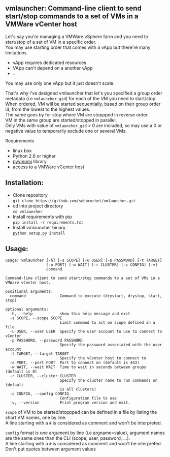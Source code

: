 ## vmlauncher: Command-line client to send start/stop commands to a set of VMs in a VMWare vCenter host 

Let's say you're managing a VMWare vSphere farm and you need to start/stop of a set of VM in a specific order.    
You may use starting order that comes with a vApp but there're many limitations   
* vApp requires dedicated resources
* VApp can't depend on a another vApp
* ...

You may use only one vApp but it just doesn't scale.   

That's why I've designed vmlauncher that let's you specified a group order metadata (i.e `vmlauncher_gid`) for each of the VM you need to start/stop.    
When ordered, VM will be started sequentially, based on their group order id, from the lowest to the highest values.   
The same goes by for stop where VM are stoppped in reverse order.     
VM in the same group are started/stopped in parallel.  
Only VMs with value of `vmlauncher_gid` > 0 are included, so may use a 0 or negative value to temporarily exclude one or several VMs.     

Requirements
* linux box
* Python 2.6 or higher
* [pyvmomi](https://github.com/vmware/pyvmomi) library
* access to a VMWare vCenter host

Installation:
-------------
* Clone repository   
`git clone https://github.com/sebbrochet/vmlauncher.git`
* cd into project directory   
`cd vmlauncher`
* Install requirements with pip   
`pip install -r requirements.txt`
* Install vmlauncher binary   
`python setup.py install`

Usage:
------

```
usage: vmlauncher [-h] [-s SCOPE] [-u USER] [-p PASSWORD] [-t TARGET]
                  [-o PORT] [-w WAIT] [-r CLUSTER] [-c CONFIG] [-v]
                  command

Command-line client to send start/stop commands to a set of VMs in a VMWare vCenter host.

positional arguments:
  command               Command to execute (drystart, drystop, start, stop)

optional arguments:
  -h, --help            show this help message and exit
  -s SCOPE, --scope SCOPE
                        Limit command to act on scope defined in a file
  -u USER, --user USER  Specify the user account to use to connect to vCenter
  -p PASSWORD, --password PASSWORD
                        Specify the password associated with the user account
  -t TARGET, --target TARGET
                        Specify the vCenter host to connect to
  -o PORT, --port PORT  Port to connect on (default is 443)
  -w WAIT, --wait WAIT  Time to wait in seconds between groups (default is 0)
  -r CLUSTER, --cluster CLUSTER
                        Specify the cluster name to run commands on (default
                        is all clusters)
  -c CONFIG, --config CONFIG
                        Configuration file to use
  -v, --version         Print program version and exit.
```

`scope` of VM to be started/stoppped can be defined in a file by listing the short VM names, one by line.   
A line starting with a `#` is considered as comment and won't be interpreted.     

`config` format is one argument by line (i.e argname=value), argument names are the same ones than the CLI (scope, user, password, ...).   
A line starting with a `#` is considered as comment and won't be interpreted.    
Don't put quotes between argument values
